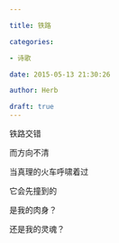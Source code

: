 ```yaml
---

title: 铁路

categories:

- 诗歌

date: 2015-05-13 21:30:26

author: Herb

draft: true
---
```


铁路交错

而方向不清

当真理的火车呼啸着过

它会先撞到的

是我的肉身？

还是我的灵魂？